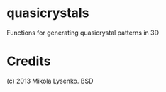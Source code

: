 quasicrystals
=============
Functions for generating quasicrystal patterns in 3D


Credits
=======
(c) 2013 Mikola Lysenko.  BSD